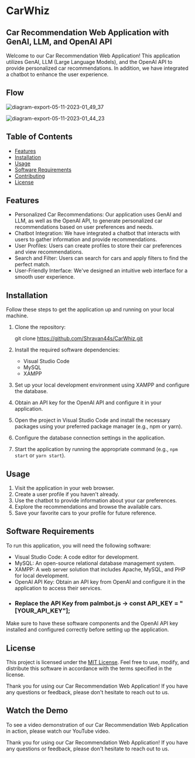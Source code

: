 # CarWhiz
## Car Recommendation Web Application with GenAI, LLM, and OpenAI API

Welcome to our Car Recommendation Web Application! This application utilizes GenAI, LLM (Large Language Models), and the OpenAI API to provide personalized car recommendations. In addition, we have integrated a chatbot to enhance the user experience.


## Flow
![diagram-export-05-11-2023-01_49_37](https://github.com/Shravan44s/CarWhiz/assets/107493136/be64e9b7-d981-4ae3-862c-96437426dc42)

![diagram-export-05-11-2023-01_44_23](https://github.com/Shravan44s/CarWhiz/assets/107493136/e1d423b3-9cbf-41e4-be7d-46abd5531286)


## Table of Contents
- [Features](#features)
- [Installation](#installation)
- [Usage](#usage)
- [Software Requirements](#software-requirements)
- [Contributing](#contributing)
- [License](#license)

## Features
- Personalized Car Recommendations: Our application uses GenAI and LLM, as well as the OpenAI API, to generate personalized car recommendations based on user preferences and needs.
- Chatbot Integration: We have integrated a chatbot that interacts with users to gather information and provide recommendations.
- User Profiles: Users can create profiles to store their car preferences and view recommendations.
- Search and Filter: Users can search for cars and apply filters to find the perfect match.
- User-Friendly Interface: We've designed an intuitive web interface for a smooth user experience.

## Installation
Follow these steps to get the application up and running on your local machine.

1. Clone the repository:

   
   git clone https://github.com/Shravan44s/CarWhiz.git
   

2. Install the required software dependencies:
   - Visual Studio Code
   - MySQL
   - XAMPP

3. Set up your local development environment using XAMPP and configure the database.

4. Obtain an API key for the OpenAI API and configure it in your application.

5. Open the project in Visual Studio Code and install the necessary packages using your preferred package manager (e.g., npm or yarn).

6. Configure the database connection settings in the application.

7. Start the application by running the appropriate command (e.g., `npm start` or `yarn start`).

## Usage
1. Visit the application in your web browser.
2. Create a user profile if you haven't already.
3. Use the chatbot to provide information about your car preferences.
4. Explore the recommendations and browse the available cars.
5. Save your favorite cars to your profile for future reference.

## Software Requirements
To run this application, you will need the following software:

- Visual Studio Code: A code editor for development.
- MySQL: An open-source relational database management system.
- XAMPP: A web server solution that includes Apache, MySQL, and PHP for local development.
- OpenAI API Key: Obtain an API key from OpenAI and configure it in the application to access their services.
- ### Replace the API Key from palmbot.js -> const API_KEY = "[YOUR_API_KEY"]; 
  

Make sure to have these software components and the OpenAI API key installed and configured correctly before setting up the application.

## License
This project is licensed under the [MIT License](LICENSE). Feel free to use, modify, and distribute this software in accordance with the terms specified in the license.

Thank you for using our Car Recommendation Web Application! If you have any questions or feedback, please don't hesitate to reach out to us.
## Watch the Demo
To see a video demonstration of our Car Recommendation Web Application in action, please watch our YouTube video.

Thank you for using our Car Recommendation Web Application! If you have any questions or feedback, please don't hesitate to reach out to us.
